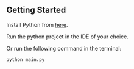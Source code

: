 ## Getting Started

Install Python from [here](https://www.python.org/downloads/).

Run the python project in the IDE of your choice.

Or run the following command in the terminal:

```bash
python main.py
```